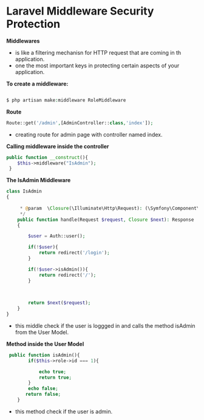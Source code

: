 # Laravel Middleware Security Protection

**Middlewares** 
-  is like a filtering mechanisn for HTTP request that are coming in th application.
- one the most important keys in protecting certain aspects of your application.

**To create a middleware:**

```php

$ php artisan make:middleware RoleMiddleware
```



**Route**
```php
Route::get('/admin',[AdminController::class,'index']);

```
- creating route for admin page with controller named index.

**Calling middleware inside the controller**
```php
public function __construct(){
    $this->middleware("IsAdmin");
 }
```


**The IsAdmin Middleware**
```php
class IsAdmin
{
    
     * @param  \Closure(\Illuminate\Http\Request): (\Symfony\Component\HttpFoundation\Response)  $next
     */
    public function handle(Request $request, Closure $next): Response
    {

        $user = Auth::user();

        if(!$user){
            return redirect('/login');
        }

        if(!$user->isAdmin()){
            return redirect('/');
        }
    
        

        return $next($request);
    }
}

```
- this middle check if the user is loggged in and calls the method isAdmin from the User Model.

**Method inside the User Model**

```php
 public function isAdmin(){
        if($this->role->id === 1){

            echo true;
            return true;
        }
        echo false;
       return false;
    }
```
- this method check if the user is admin.



